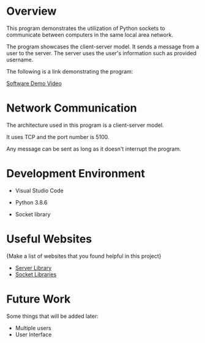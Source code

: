# Overview

This program demonstrates the utilization of Python sockets to communicate between computers in the same local area network.

The program showcases the client-server model. It sends a message from a user to the server. The server uses the user's information such as provided username.

The following is a link demonstrating the program:

[Software Demo Video](https://youtu.be/VNcTmmhXT74)

# Network Communication

The architecture used in this program is a client-server model.

It uses TCP and the port number is 5100.

Any message can be sent as long as it doesn't interrupt the program.

# Development Environment

- Visual Studio Code

- Python 3.8.6

- Socket library

# Useful Websites

{Make a list of websites that you found helpful in this project}
* [Server Library](https://docs.python.org/3.6/library/socketserver.html)
* [Socket Libraries](https://docs.python.org/3.6/library/socket.html)

# Future Work

Some things that will be added later:

* Multiple users
* User Interface